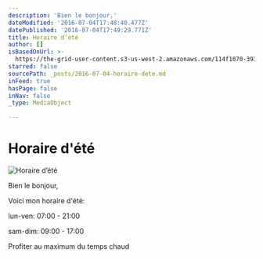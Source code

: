 ```yaml
---
description: 'Bien le bonjour,'
dateModified: '2016-07-04T17:48:40.477Z'
datePublished: '2016-07-04T17:49:29.771Z'
title: Horaire d’été
author: []
isBasedOnUrl: >-
  https://the-grid-user-content.s3-us-west-2.amazonaws.com/114f1070-3938-4009-9cf0-58b55b66fa03.jpg
starred: false
sourcePath: _posts/2016-07-04-horaire-dete.md
inFeed: true
hasPage: false
inNav: false
_type: MediaObject

---
```

# Horaire d'été
![Horaire d’été](https://s3-us-west-2.amazonaws.com/the-grid-img/p/71af303c38ac0da65674bdd94db929cb095d8e4a.jpg)

Bien le bonjour,

Voici mon horaire d'été:

lun-ven: 07:00 - 21:00

sam-dim: 09:00 - 17:00

Profiter au maximum du temps chaud